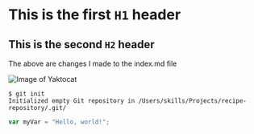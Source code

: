 # This is the first `H1` header

## This is the second `H2` header

The above are changes I made to the index.md file

![Image of Yaktocat](https://octodex.github.com/images/yaktocat.png)

```
$ git init
Initialized empty Git repository in /Users/skills/Projects/recipe-repository/.git/
```

``` javascript
var myVar = "Hello, world!";
```
